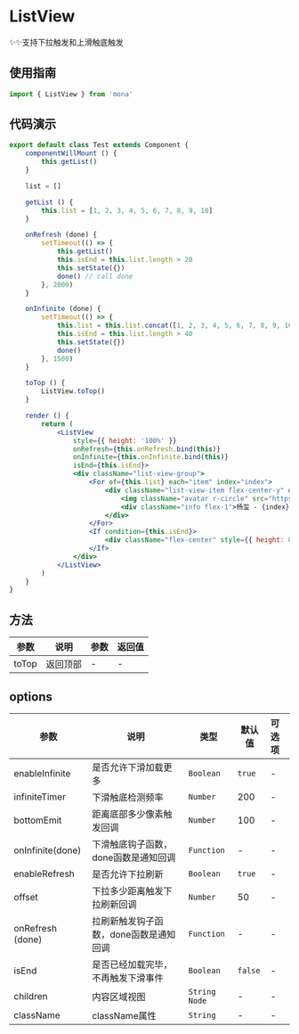 # ListView

✨✨支持下拉触发和上滑触底触发

## 使用指南
```jsx
import { ListView } from 'mona'
```

## 代码演示

```jsx
export default class Test extends Component {
	componentWillMount () {
		this.getList()
	}

	list = []

	getList () {
		this.list = [1, 2, 3, 4, 5, 6, 7, 8, 9, 10]
	}

	onRefresh (done) {
		setTimeout(() => {
			this.getList()
			this.isEnd = this.list.length > 20
			this.setState({})
			done() // call done
		}, 2000)
	}

	onInfinite (done) {
		setTimeout(() => {
			this.list = this.list.concat([1, 2, 3, 4, 5, 6, 7, 8, 9, 10])
			this.isEnd = this.list.length > 40
			this.setState({})
			done()
		}, 1500)
	}

	toTop () {
		ListView.toTop()
	}

	render () {
		return (
			<ListView
				style={{ height: '100%' }}
				onRefresh={this.onRefresh.bind(this)}
				onInfinite={this.onInfinite.bind(this)}
				isEnd={this.isEnd}>
				<div className="list-view-group">
					<For of={this.list} each="item" index="index">
						<div className="list-view-item flex-center-y" onClick={this.toTop.bind(this)} key={index}>
							<img className="avatar r-circle" src="https://avatars3.githubusercontent.com/u/13312192?s=40&v=4" alt="" />
							<div className="info flex-1">杨玺 - {index}</div>
						</div>
					</For>
					<If condition={this.isEnd}>
						<div className="flex-center" style={{ height: 80 }}>没有更多了哟～</div>
					</If>
				</div>
			</ListView>
		)
	}
}
```

## 方法

| 参数 | 说明 | 参数 | 返回值 |
| --- | --- | --- | :-- |
| toTop | 返回顶部 | - | - |

## options

| 参数 | 说明 | 类型 | 默认值 | 可选项 |
| --- | --- | --- | --- | :-- |
| enableInfinite | 是否允许下滑加载更多 | `Boolean` | `true` | - |
| infiniteTimer | 下滑触底检测频率 | `Number` | 200 | - |
| bottomEmit | 距离底部多少像素触发回调 | `Number` | 100 | - |
| onInfinite(done) | 下滑触底钩子函数，done函数是通知回调 | `Function` | - | - |
| enableRefresh | 是否允许下拉刷新 | `Boolean` | `true` | - |
| offset | 下拉多少距离触发下拉刷新回调 | `Number` | 50 | - |
| onRefresh (done)| 拉刷新触发钩子函数，done函数是通知回调 | `Function` | - | - |
| isEnd| 是否已经加载完毕，不再触发下滑事件 | `Boolean` | `false` | - |
| children | 内容区域视图 | `String` `Node` | - | - |
| className | className属性 | `String` | - | - |
